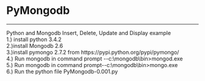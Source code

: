 # PyMongodb
<hr>
Python and Mongodb Insert, Delete, Update and Display example
<br>
1.) install python 3.4.2
<br>
2.)install Mongodb 2.6
<br>
3.)install pymongo 2.7.2 from https://pypi.python.org/pypi/pymongo/
<br>
4.) Run mongodb in command prompt --c:\mongodb\bin>mongod.exe
<br>
5.) Run mongodb in command prompt--c:\mongodb\bin>mongo.exe
<br>
6.) Run the python file PyMongodb-0.001.py 
